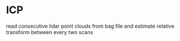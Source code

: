# ICP
read consecutive lidar point clouds from bag file and estimate relative transform between every two scans

